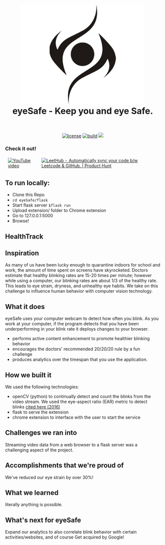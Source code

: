 <h1 align="center">
  <a href="https://devpost.com/software/eyesafe"><img src="extension/assets/eyeSafe.jpeg" alt="eyeSafe - Keep you and eye Safe." width="400"></a>
  <br>
  eyeSafe - Keep you and eye Safe.
  <br>
  <br>
</h1>

<p align="center">
  <a href="https://github.com/QasimWani/LeetHub/blob/main/LICENSE"><img src="https://img.shields.io/badge/license-MIT-blue.svg" alt="license"/></a>
  <a href="https://github.com/alexquach/eyeSafe"><img src="https://travis-ci.org/dwyl/esta.svg?branch=master" alt="build"/></a>
  <a href="https://twitter.com/intent/tweet?text=eyeSafe%20-%20Keep%20you%20and%20eye%20safe!&url=https://github.com/alexquach/eyeSafe/&hashtags=webmd,health,devpost,coding,python,javascript,chrome"> <img src="https://img.shields.io/twitter/url/http/shields.io.svg?style=social"> </a>
</p>


### Check it out!

<table style="border-collapse: separate;"><tr>
  <td style="border-spacing:2em 0"> 
      <a href="https://www.youtube.com/watch?v=fJ4aXA5IY6Q">
        <img src="https://external-content.duckduckgo.com/iu/?u=https%3A%2F%2F1000logos.net%2Fwp-content%2Fuploads%2F2017%2F05%2FNew-YouTube-logo.jpg&f=1&nofb=1" alt="YouTube video" height=100 width=150/>
      </a>  
  </td>
  <td style="border-spacing:2em 0"> 
      <a href="https://devpost.com/software/eyesafe" target="_blank"><img src="https://devpost-challengepost.netdna-ssl.com/assets/reimagine2/devpost-logo-646bdf6ac6663230947a952f8d354cad.svg" alt="LeetHub - Automatically sync your code b/w Leetcode & GitHub. | Product Hunt" style="width: 150px; height: 100px;" width="250" height="54" /></a>

  </td>
</tr></table>

## To run locally:
- Clone this Repo
- `cd eyeSafe/flask`
- Start flask server
`$flask run`
- Upload extension/ folder to Chrome extension
- Go to 127.0.0.1:5000
- Browse!

## HealthTrack
## Inspiration
As many of us have been lucky enough to quarantine indoors for school and work, the amount of time spent on screens have skyrocketed. Doctors estimate that healthy blinking rates are 15-20 times per minute; however while using a computer, our blinking rates are about 1/3 of the healthy rate. This leads to eye strain, dryness, and unhealthy eye habits. We take on this challenge to influence human behavior with computer vision technology.

## What it does
eyeSafe uses your computer webcam to detect how often you blink. As you work at your computer, if the program detects that you have been underperforming in your blink rate it deploys changes to your browser. 
- performs active content enhancement to promote healthier blinking behavior
- encourages the doctors' recommended 20/20/20 rule by a fun challenge
- produces analytics over the timespan that you use the application. 

## How we built it
We used the following technologies:
- openCV (python) to continually detect and count the blinks from the video stream. We used the eye-aspect ratio (EAR) metric to detect blinks [cited here (2016)](https://vision.fe.uni-lj.si/cvww2016/proceedings/papers/05.pdf)
- flask to serve the extension
- chrome extension to interface with the user to start the service

## Challenges we ran into
Streaming video data from a web browser to a flask server was a challenging aspect of the project. 

## Accomplishments that we're proud of
We've reduced our eye strain by over 30%!

## What we learned
literally anything is possible.

## What's next for eyeSafe
Expand our analytics to also correlate blink behavior with certain activities/websites, and of course
Get acquired by Google!
